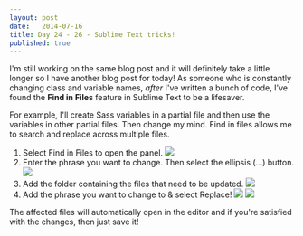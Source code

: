 ```yaml
---
layout: post
date:   2014-07-16
title: Day 24 - 26 - Sublime Text tricks!
published: true
---
```


I'm still working on the same blog post and it will definitely take a little longer so I have another blog post for today! As someone who is constantly changing class and variable names, *after* I've written a bunch of code, I've found the **Find in Files** feature in Sublime Text to be a lifesaver.

For example, I'll create Sass variables in a partial file and then use the variables in other partial files. Then change my mind. Find in files allows me to search and replace across multiple files.

1. Select Find in Files to open the panel.
![](/summer-of-me/img/find-in-files-1.png)
2. Enter the phrase you want to change. Then select the ellipsis (...) button.
![](/summer-of-me/img/find-in-files-2.png)
3. Add the folder containing the files that need to be updated.
![](/summer-of-me/img/find-in-files-3.png)
4. Add the phrase you want to change to & select Replace!
![](/summer-of-me/img/find-in-files-4.png)
![](/summer-of-me/img/find-in-files-5.png)

The affected files will automatically open in the editor and if you're satisfied with the changes, then just save it!
